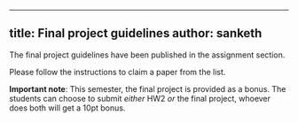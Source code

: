 ---
 title: Final project guidelines
 author: sanketh
 ---

 The final project guidelines have been published in the assignment section.

 Please follow the instructions to claim a paper from the list.

 **Important note**: This semester, the final project is provided as a bonus. The students can choose to submit *either* HW2 *or* the final project, whoever does both will get a 10pt bonus.
 